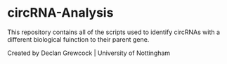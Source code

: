 # circRNA-Analysis

This repository contains all of the scripts used to identify circRNAs with a different biological fuinction to their parent gene. 

Created by Declan Grewcock | University of Nottingham
